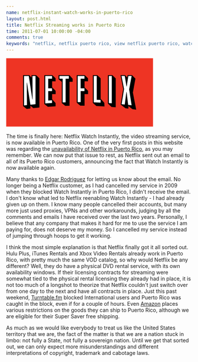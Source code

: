 ```yaml
--- 
name: netflix-instant-watch-works-in-puerto-rico
layout: post.html
title: Netflix Streaming works in Puerto Rico
time: 2011-07-01 10:00:00 -04:00
comments: true
keywords: "netflix, netflix puerto rico, view netflix puerto rico, watch netflix puerto rico, netflix streaming"
---
```


![](399px-Netflix_Logo.svg.png)

The time is finally here: Netflix Watch Instantly, the video streaming service, is now available in Puerto Rico. One of the very first posts in this website was regarding the [unavailability of Netflix in Puerto Rico][netflix-blocking], as you may remember. We can now put that issue to rest, as Netflix sent out an email to all of its Puerto Rico customers, announcing the fact that Watch Instantly is now available again.

<!-- more -->

Many thanks to [Edgar Rodriguez][netflix-email] for letting us know about the email. No longer being a Netflix customer, as I had cancelled my service in 2009 when they blocked Watch Instantly in Puerto Rico, I didn't receive the email. I don't know what led to Netflix reenabling Watch Instantly - I had already given up on them. I know many people cancelled their accounts, but many more just used proxies, VPNs and other workarounds, judging by all the comments and emails I have received over the last two years. Personally, I believe that any company that makes it hard for me to use the service I am paying for, does not deserve my money. So I cancelled my service instead of jumping through hoops to get it working.

I think the most simple explanation is that Netflix finally got it all sorted out. Hulu Plus, iTunes Rentals and Xbox Video Rentals already work in Puerto Rico, with pretty much the same VOD catalog, so why would Netflix be any different? Well, they do have a physical DVD rental service, with its own availability windows. If their licensing contracts for streaming were somewhat tied to the physical rental licensing they already had in place, it is not too much of a longshot to theorize that Netflix couldn't just switch over from one day to the next and have all contracts in place. Just this past weekend, [Turntable.fm][turntable] blocked International users and Puerto Rico was caught in the block, even if for a couple of hours. Even [Amazon][amazon] places various restrictions on the goods they can ship to Puerto Rico, although we are eligible for their Super Saver free shipping.

As much as we would like everybody to treat us like the United States territory that we are, the fact of the matter is that we are a nation stuck in limbo: not fully a State, not fully a sovereign nation. Until we get that sorted out, we can only expect more misunderstandings and different interpretations of copyright, trademark and cabotage laws.

[netflix-blocking]: http://hectorramos.com/netflix-excludes-puerto-rico-charges "Netflix excludes Puerto Rico, charges full price"
[netflix-email]: http://edgarrodriguez.com/netflix-says-that-instant-watch-woks-on-my-ar "Netflix email by Edgar Rodriguez"
[netflix-trial]: netflix-trial.png "Welcome back"
[turntable]: http://www.turntable.fm "Turntable"
[amazon]: http://www.amazon.com/gp/redirect.html?ie=UTF8&location=http%3A%2F%2Fwww.amazon.com%2F%23&tag=hectorrcom-20&linkCode=ur2&camp=1789&creative=390957 "Amazon"
